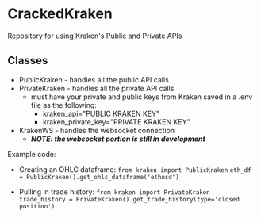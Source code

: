 # CrackedKraken
Repository for using Kraken's Public and Private APIs

## Classes
* PublicKraken - handles all the public API calls
* PrivateKraken - handles all the private API calls
    * must have your private and public keys from Kraken saved in a .env file as the following:
        * kraken_api="PUBLIC KRAKEN KEY"
        * kraken_private_key="PRIVATE KRAKEN KEY"
* KrakenWS - handles the websocket connection
    * ***NOTE: the websocket portion is still in development***

Example code:

* Creating an OHLC dataframe:
`from kraken import PublicKraken`
`eth_df = PublicKraken().get_ohlc_dataframe('ethusd')`

* Pulling in trade history:
`from kraken import PrivateKraken`
`trade_history = PrivateKraken().get_trade_history(type='closed position')`

